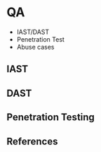 # QA
- IAST/DAST
- Penetration Test
- Abuse cases

## IAST 

## DAST

## Penetration Testing

## References 